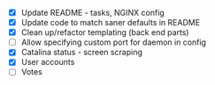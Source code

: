 - [x] Update README - tasks, NGINX config
- [x] Update code to match saner defaults in README
- [x] Clean up/refactor templating (back end parts)
- [ ] Allow specifying custom port for daemon in config
- [x] Catalina status - screen scraping
- [x] User accounts
- [ ] Votes
